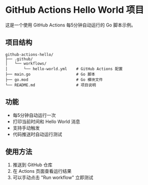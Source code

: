 # GitHub Actions Hello World 项目

这是一个使用 GitHub Actions 每5分钟自动运行的 Go 脚本示例。

## 项目结构
```
github-actions-hello/
├── .github/
│   └── workflows/
│       └── hello-world.yml    # GitHub Actions 配置
├── main.go                    # Go 脚本
├── go.mod                     # Go 模块文件
└── README.md                  # 项目说明
```

## 功能
- 每5分钟自动运行一次
- 打印当前时间和 Hello World 消息
- 支持手动触发
- 代码推送时自动运行测试

## 使用方法
1. 推送到 GitHub 仓库
2. 在 Actions 页面查看运行结果
3. 可以手动点击 "Run workflow" 立即测试